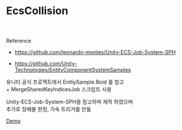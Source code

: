 # EcsCollision

<article id="73b3a9f0-ad51-42a9-9818-9d5e64c6c2a3" class="page sans"><header><p class="page-description"></p></header><div class="page-body"><p id="90510338-46a2-4f25-9db5-002bc974a4fa" class="">Reference<div class="indented"><ul id="8cc0d7ca-312e-47dc-9342-c64c74fc5ef8" class="bulleted-list"><li style="list-style-type:disc"><a href="https://github.com/leonardo-montes/Unity-ECS-Job-System-SPH">https://github.com/leonardo-montes/Unity-ECS-Job-System-SPH</a></li></ul><ul id="98825858-96c7-41a8-8f7e-fe96a1a31f17" class="bulleted-list"><li style="list-style-type:disc"><a href="https://github.com/Unity-Technologies/EntityComponentSystemSamples">https://github.com/Unity-Technologies/EntityComponentSystemSamples</a></li></ul><p id="b5a405e9-bb1b-4123-bf74-2f77122e1cd3" class="">
</p></div></p><p id="ea5786c9-9c57-4c7c-97ed-1ddfd709a79d" class="">유니티 공식 프로젝트에서 EnitiySample.Boid 를 참고<br/>+ MergeSharedKeyIndicesJob 스크립트 사용<br/></p><p id="aab12a13-eef4-461b-a101-b98c5bc1ff9f" class="">
</p><p id="d2e915ec-089f-4e20-9cd8-5ba311249f76" class="">Unity-ECS-Job-System-SPH을 참고하며 제작 하였으며<br/>추가로 장해물 판정, 가속 트리거를 만듦<br/></p><p id="177ea39e-e82b-4bd6-9579-ce05b61a8965" class=""> </p><p id="65bb147f-41a0-4811-a1d3-7e94c933f542" class="">
</p><p id="8018deaf-f8aa-4131-ae74-411a4255e1d5" class="">
</p><p id="4cdd2927-d836-4632-9467-9d096eb56a67" class="">
</p></div></article><span class="sans" style="font-size:14px;padding-top:2em"></span>


[Demo](https://youtu.be/QzyeLBs9Zk8)
